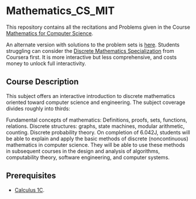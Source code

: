 # Mathematics_CS_MIT

This repository contains all the recitations and Problems given in the Course [Mathematics for Computer Science](https://ocw.mit.edu/courses/electrical-engineering-and-computer-science/6-042j-mathematics-for-computer-science-spring-2015/index.htm).

An alternate version with solutions to the problem sets is [here](https://ocw.mit.edu/courses/electrical-engineering-and-computer-science/6-042j-mathematics-for-computer-science-fall-2005/assignments/).
Students struggling can consider the [Discrete Mathematics Specialization](https://www.coursera.org/specializations/discrete-mathematics) from Coursera first. It is more interactive but less comprehensive, and costs money to unlock full interactivity.

## Course Description

This subject offers an interactive introduction to discrete mathematics oriented toward computer science and engineering. The subject coverage divides roughly into thirds:

Fundamental concepts of mathematics: Definitions, proofs, sets, functions, relations.
Discrete structures: graphs, state machines, modular arithmetic, counting.
Discrete probability theory.
On completion of 6.042J, students will be able to explain and apply the basic methods of discrete (noncontinuous) mathematics in computer science. They will be able to use these methods in subsequent courses in the design and analysis of algorithms, computability theory, software engineering, and computer systems.

## Prerequisites

- [Calculus 1C](https://www.edx.org/course/calculus-1c-coordinate-systems-infinite-series).
